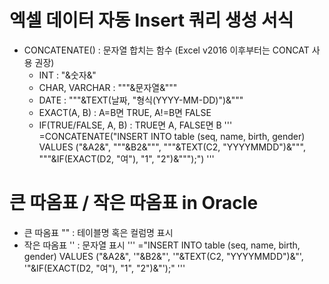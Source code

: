 # 엑셀 데이터 자동 Insert 쿼리 생성 서식
- CONCATENATE() : 문자열 합치는 함수 (Excel v2016 이후부터는 CONCAT 사용 권장)
  - INT : "&숫자&"
  - CHAR, VARCHAR : """&문자열&"""
  - DATE : """&TEXT(날짜, "형식(YYYY-MM-DD)")&"""
  - EXACT(A, B) : A=B면 TRUE, A!=B면 FALSE
  - IF(TRUE/FALSE, A, B) : TRUE면 A, FALSE면 B
'''
=CONCATENATE("INSERT INTO table (seq, name, birth, gender) VALUES ("&A2&", """&B2&""", """&TEXT(C2, "YYYYMMDD")&""", """&IF(EXACT(D2, "여"), "1", "2")&""");")
'''

# 큰 따옴표 / 작은 따옴표 in Oracle
- 큰 따옴표 "" : 테이블명 혹은 컬럼명 표시
- 작은 따옴표 '' : 문자열 표시
'''
="INSERT INTO table (seq, name, birth, gender) VALUES ("&A2&", '"&B2&"', '"&TEXT(C2, "YYYYMMDD")&"', '"&IF(EXACT(D2, "여"), "1", "2")&"');"
'''
